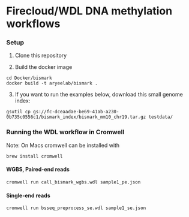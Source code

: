# Firecloud/WDL DNA methylation workflows

### Setup

1. Clone this repository

2. Build the docker image

```
cd Docker/bismark
docker build -t aryeelab/bismark .
```

3. If you want to run the examples below, download this small genome index:    
```
gsutil cp gs://fc-dceaadae-be69-41ab-a230-0b735c0556c1/bismark_index/bismark_mm10_chr19.tar.gz testdata/
```

### Running the WDL workflow in Cromwell

Note: On Macs cromwell can be installed with 
```
brew install cromwell
```

#### WGBS, Paired-end reads
```
cromwell run call_bismark_wgbs.wdl sample1_pe.json
```

#### Single-end reads
```
cromwell run bsseq_preprocess_se.wdl sample1_se.json
```
